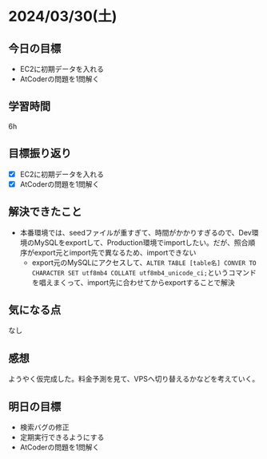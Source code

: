 # 2024/03/30(土)

## 今日の目標
* EC2に初期データを入れる
* AtCoderの問題を1問解く

## 学習時間
6h

## 目標振り返り
* [x] EC2に初期データを入れる
* [x] AtCoderの問題を1問解く

## 解決できたこと
* 本番環境では、seedファイルが重すぎて、時間がかかりすぎるので、Dev環境のMySQLをexportして、Production環境でimportしたい。だが、照合順序がexport元とimport先で異なるため、importできない
  * export元のMySQLにアクセスして、`ALTER TABLE [table名] CONVER TO CHARACTER SET utf8mb4 COLLATE utf8mb4_unicode_ci;`というコマンドを唱えまくって、import先に合わせてからexportすることで解決

## 気になる点
なし

## 感想
ようやく仮完成した。料金予測を見て、VPSへ切り替えるかなどを考えていく。

## 明日の目標
* 検索バグの修正
* 定期実行できるようにする
* AtCoderの問題を1問解く